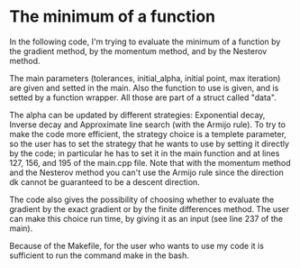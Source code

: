
# The minimum of a function

In the following code, I'm trying to evaluate the minimum of a function by the gradient method, by the momentum method, and by the Nesterov method.

The main parameters (tolerances, initial_alpha, initial point, max iteration) are given and setted in the main. Also the function to use is given, and is setted by a function wrapper. All those are part of a struct called "data".

The alpha can be updated by different strategies: Exponential decay, Inverse decay and Approximate line search (with the Armijo rule).
To try to make the code more efficient, the strategy choice is a templete parameter, so the user has to set the strategy that he wants to use by setting it directly by the code; in particular he has to set it in the main function and at lines 127, 156, and 195 of the main.cpp file.
Note that with the momentum method and the Nesterov method you can't use the Armijo rule since the direction dk cannot be guaranteed to be a descent direction.

The code also gives the possibility of choosing whether to evaluate the gradient by the exact gradient or by the finite differences method. The user can make this choice run time, by giving it as an input (see line 237 of the main).

Because of the Makefile, for the user who wants to use my code it is sufficient to run the command make in the bash.
